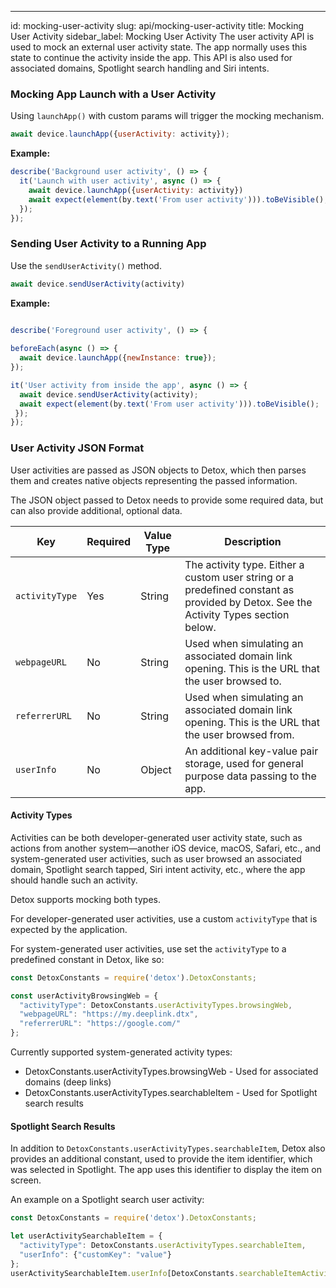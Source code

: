 ---
id: mocking-user-activity
slug: api/mocking-user-activity
title: Mocking User Activity
sidebar_label: Mocking User Activity
The user activity API is used to mock an external user activity state. The app normally uses this state to continue the activity inside the app. This API is also used for associated domains, Spotlight search handling and Siri intents.

### Mocking App Launch with a User Activity

Using `launchApp()` with custom params will trigger the mocking mechanism.

```js
await device.launchApp({userActivity: activity});
```

**Example:**

```js
describe('Background user activity', () => {
  it('Launch with user activity', async () => {
    await device.launchApp({userActivity: activity})
    await expect(element(by.text('From user activity'))).toBeVisible();
  });
});
```

### Sending User Activity to a Running App

Use the `sendUserActivity()` method.

```js
await device.sendUserActivity(activity)
```

**Example:**

```js
 
describe('Foreground user activity', () => {

beforeEach(async () => {
  await device.launchApp({newInstance: true});
});

it('User activity from inside the app', async () => {
  await device.sendUserActivity(activity);
  await expect(element(by.text('From user activity'))).toBeVisible();
 });
});
```

### User Activity JSON Format

User activities are passed as JSON objects to Detox, which then parses them and creates native objects representing the passed information.

The JSON object passed to Detox needs to provide some required data, but can also provide additional, optional data.

<!--- Use http://www.tablesgenerator.com/markdown_tables to edit these tables. --->

| Key            | Required | Value Type | Description                                                                                                                         |
| -------------- | -------- | ---------- | ----------------------------------------------------------------------------------------------------------------------------------- |
| `activityType` | Yes      | String     | The activity type. Either a custom user string or a predefined constant as provided by Detox. See the Activity Types section below. |
| `webpageURL`   | No       | String     | Used when simulating an associated domain link opening. This is the URL that the user browsed to.                                   |
| `referrerURL`  | No       | String     | Used when simulating an associated domain link opening. This is the URL that the user browsed from.                                 |
| `userInfo`     | No       | Object     | An additional key-value pair storage, used for general purpose data passing to the app.                                             |

#### Activity Types

Activities can be both developer-generated user activity state, such as actions from another system—another iOS device, macOS, Safari, etc., and system-generated user activities, such as user browsed an associated domain, Spotlight search tapped, Siri intent activity, etc.,  where the app should handle such an activity.

Detox supports mocking both types.

For developer-generated user activities, use a custom `activityType` that is expected by the application.

For system-generated user activities, use set the `activityType` to a predefined constant in Detox, like so:

```js
const DetoxConstants = require('detox').DetoxConstants;

const userActivityBrowsingWeb = {
  "activityType": DetoxConstants.userActivityTypes.browsingWeb,
  "webpageURL": "https://my.deeplink.dtx",
  "referrerURL": "https://google.com/"
};
```

Currently supported system-generated activity types:

- DetoxConstants.userActivityTypes.browsingWeb - Used for associated domains (deep links)
- DetoxConstants.userActivityTypes.searchableItem - Used for Spotlight search results

#### Spotlight Search Results

In addition to `DetoxConstants.userActivityTypes.searchableItem`, Detox also provides an additional constant, used to provide the item identifier, which was selected in Spotlight. The app uses this identifier to display the item on screen.

An example on a Spotlight search user activity:

```js
const DetoxConstants = require('detox').DetoxConstants;

let userActivitySearchableItem = {
  "activityType": DetoxConstants.userActivityTypes.searchableItem,
  "userInfo": {"customKey": "value"}
};
userActivitySearchableItem.userInfo[DetoxConstants.searchableItemActivityIdentifier] = "com.test.itemId"
```
